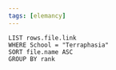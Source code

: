 ```yaml
---
tags: [elemancy]
---
```

```dataview
LIST rows.file.link
WHERE School = "Terraphasia"
SORT file.name ASC
GROUP BY rank
```
